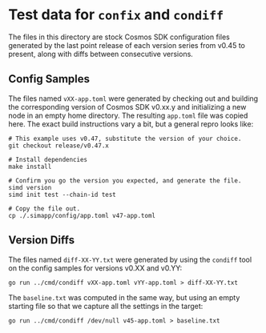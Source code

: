 # Test data for `confix` and `condiff`

The files in this directory are stock Cosmos SDK configuration files generated
by the last point release of each version series from v0.45 to present, along
with diffs between consecutive versions.

## Config Samples

The files named `vXX-app.toml` were generated by checking out and building
the corresponding version of Cosmos SDK v0.xx.y and initializing a new node in
an empty home directory. The resulting `app.toml` file was copied here.
The exact build instructions vary a bit, but a general repro looks like:

```shell
# This example uses v0.47, substitute the version of your choice.
git checkout release/v0.47.x

# Install dependencies
make install

# Confirm you go the version you expected, and generate the file.
simd version
simd init test --chain-id test

# Copy the file out.
cp ./.simapp/config/app.toml v47-app.toml
```

## Version Diffs

The files named `diff-XX-YY.txt` were generated by using the `condiff` tool on
the config samples for versions v0.XX and v0.YY:

```shell
go run ../cmd/condiff vXX-app.toml vYY-app.toml > diff-XX-YY.txt
```

The `baseline.txt` was computed in the same way, but using an empty starting
file so that we capture all the settings in the target:

```shell
go run ../cmd/condiff /dev/null v45-app.toml > baseline.txt
```
